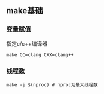 ## make基础

### 变量赋值

指定c/c++编译器
```shell
make CC=clang CXX=clang++
```

### 线程数

```
make -j $(nproc) # nproc为最大线程数
```
